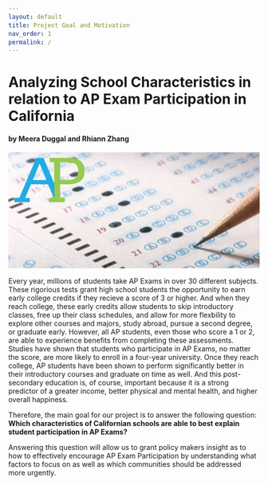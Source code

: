 ```yaml
---
layout: default
title: Project Goal and Motivation  
nav_order: 1
permalink: /
---
```


# Analyzing School Characteristics in relation to AP Exam Participation in California
#### by Meera Duggal and Rhiann Zhang

![ap](assets/images/ap.png) 

Every year, millions of students take AP Exams in over 30 different subjects. These rigorious tests grant high school students the opportunity to earn early college credits if they recieve a score of 3 or higher. And when they reach college, these early credits allow students to skip introductory classes, free up their class schedules, and allow for more flexbility to explore other courses and majors, study abroad, pursue a second degree, or graduate early. However, all AP students, even those who score a 1 or 2, are able to experience benefits from completing these assessments. Studies have shown that students who participate in AP Exams, no matter the score, are more likely to enroll in a four-year university. Once they reach college, AP students have been shown to perform significantly better in their introductory courses and graduate on time as well. And this post-secondary education is, of course, important because it is a strong predictor of a greater income, better physical and mental health, and higher overall happiness.

Therefore, the main goal for our project is to answer the following question: **Which characteristics of Californian schools are able to best explain student participation in AP Exams?** 

Answering this question will allow us to grant policy makers insight as to how to effectively encourage AP Exam Participation by understanding what factors to focus on as well as which communities should be addressed more urgently. 
